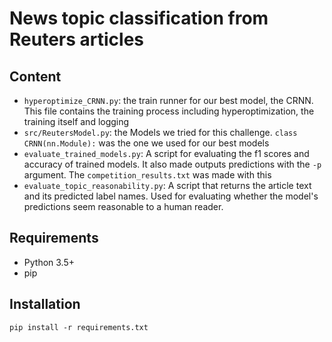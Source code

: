 # News topic classification from Reuters articles

## Content

* `hyperoptimize_CRNN.py`: the train runner for our best model, the CRNN. This file contains the training process including hyperoptimization, the training itself and logging
* `src/ReutersModel.py`: the Models we tried for this challenge. `class CRNN(nn.Module):` was the one we used for our best models
* `evaluate_trained_models.py`: A script for evaluating the f1 scores and accuracy of trained models. It also made outputs predictions with the `-p` argument. The `competition_results.txt` was made with this
* `evaluate_topic_reasonability.py`: A script that returns the article text and its predicted label names. Used for evaluating whether the model's predictions seem reasonable to a human reader.

## Requirements
* Python 3.5+
* pip


## Installation
`pip install -r requirements.txt`


